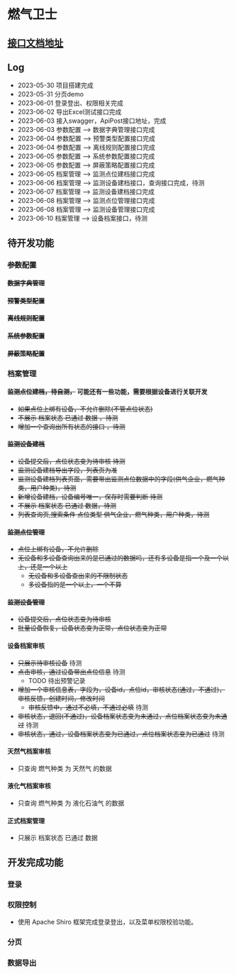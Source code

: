 # 燃气卫士
## [接口文档地址](https://console-docs.apipost.cn/preview/b82c28231f72a07f/957e8d17e84167f7)

## Log
- 2023-05-30 项目搭建完成
- 2023-05-31 分页demo
- 2023-06-01 登录登出、权限相关完成
- 2023-06-02 导出Excel测试接口完成
- 2023-06-03 接入swagger，ApiPost接口地址，完成
- 2023-06-03 参数配置 --> 数据字典管理接口完成
- 2023-06-04 参数配置 --> 预警类型配置接口完成
- 2023-06-04 参数配置 --> 离线规则配置接口完成
- 2023-06-05 参数配置 --> 系统参数配置接口完成
- 2023-06-05 参数配置 --> 屏蔽策略配置接口完成
- 2023-06-05 档案管理 --> 监测点位建档接口完成
- 2023-06-06 档案管理 --> 监测设备建档接口，查询接口完成，待测
- 2023-06-07 档案管理 --> 监测设备建档接口完成
- 2023-06-08 档案管理 --> 监测点位管理接口完成
- 2023-06-08 档案管理 --> 监测设备管理接口完成
- 2023-06-10 档案管理 --> 设备档案接口，待测
## 待开发功能

### ~~参数配置~~
#### ~~数据字典管理~~
#### ~~预警类型配置~~
#### ~~离线规则配置~~
#### ~~系统参数配置~~
#### ~~屏蔽策略配置~~

### 档案管理

#### ~~监测点位建档，待自测，~~ 可能还有一些功能，需要根据设备进行关联开发
- ~~如果点位上绑有设备，不允许删除(不管点位状态)~~
- ~~不展示 档案状态 已通过 数据 ，待测~~
- ~~增加一个查询出所有状态的接口 ，待测~~

#### ~~监测设备建档~~
- ~~设备提交后，点位状态变为待审核 待测~~
- ~~监测设备建档导出字段，列表页为准~~
- ~~监测设备建档列表页面，需要带出监测点位数据中的字段(供气企业，燃气种类，用户种类)，待测~~
- ~~新增设备建档，设备编号唯一，保存时需要判断 待测~~
- ~~不展示 档案状态 已通过 数据，待测~~
- ~~列表查询页,搜索条件 点位类型 供气企业，燃气种类，用户种类，待测~~

#### ~~监测点位管理~~
- ~~点位上绑有设备，不允许删除~~
- ~~无设备和多设备查询出来的是已通过的数据吗，还有多设备是指一个及一个以上，还是一个以上~~
  - ~~无设备和多设备查出来的不限制状态~~
  - ~~多设备指的是一个以上，一个不算~~

#### ~~监测设备管理~~
- ~~设备提交后，点位状态变为待审核~~
- ~~批量设备恢复，设备状态变为正常，点位状态变为正常~~

#### 设备档案审核
- ~~只展示待审核设备~~ 待测
- ~~点击审核，通过设备带出点位信息~~ 待测
  - TODO 待出预警记录
- ~~增加一个审核信息表，字段为，设备id，点位id，审核状态(通过，不通过)，审核反馈，创建时间，修改时间~~
  - ~~审核反馈中，通过不必填，不通过必填~~ 待测
- ~~审核状态，退回(不通过)，设备档案状态变为未通过，点位档案状态变为未通过~~ 待测
- ~~审核状态，通过，设备档案状态变为已通过，点位档案状态变为已通过~~ 待测

#### 天然气档案审核
- 只查询 燃气种类 为 天然气 的数据

#### 液化气档案审核
- 只查询 燃气种类 为 液化石油气 的数据 

#### 正式档案管理
- 只展示 档案状态 已通过 数据

## 开发完成功能
### 登录
### 权限控制
- 使用 Apache Shiro 框架完成登录登出，以及菜单权限校验功能。

### 分页
### 数据导出
